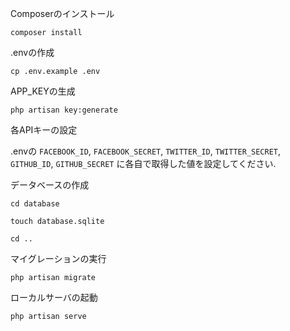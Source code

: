 Composerのインストール

```
composer install
```



.envの作成

```
cp .env.example .env
```

APP_KEYの生成

```
php artisan key:generate
```

各APIキーの設定

.envの `FACEBOOK_ID`, `FACEBOOK_SECRET`, `TWITTER_ID`, `TWITTER_SECRET`, `GITHUB_ID`, `GITHUB_SECRET` に各自で取得した値を設定してください.



データベースの作成

```
cd database

touch database.sqlite

cd ..
```



マイグレーションの実行

```
php artisan migrate
```



ローカルサーバの起動

```
php artisan serve
```